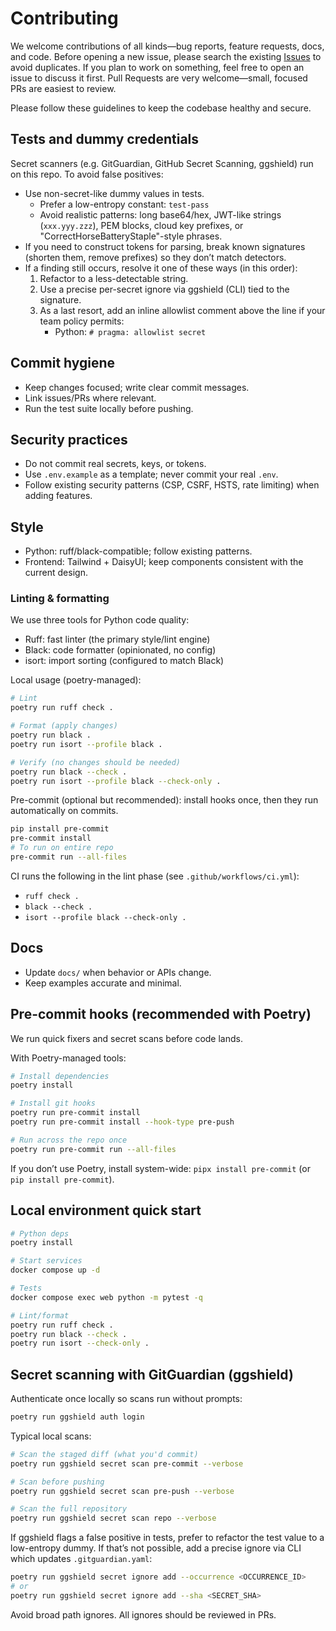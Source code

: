 # Contributing

We welcome contributions of all kinds—bug reports, feature requests, docs, and code. Before opening a new issue, please search the existing [Issues](https://github.com/eatyourpeas/census/issues) to avoid duplicates. If you plan to work on something, feel free to open an issue to discuss it first. Pull Requests are very welcome—small, focused PRs are easiest to review.

Please follow these guidelines to keep the codebase healthy and secure.

## Tests and dummy credentials

Secret scanners (e.g. GitGuardian, GitHub Secret Scanning, ggshield) run on this repo. To avoid false positives:

- Use non-secret-like dummy values in tests.
  - Prefer a low-entropy constant: `test-pass`
  - Avoid realistic patterns: long base64/hex, JWT-like strings (`xxx.yyy.zzz`), PEM blocks, cloud key prefixes, or "CorrectHorseBatteryStaple"-style phrases.
- If you need to construct tokens for parsing, break known signatures (shorten them, remove prefixes) so they don’t match detectors.
- If a finding still occurs, resolve it one of these ways (in this order):
  1. Refactor to a less-detectable string.
  2. Use a precise per-secret ignore via ggshield (CLI) tied to the signature.
  3. As a last resort, add an inline allowlist comment above the line if your team policy permits:
     - Python: `# pragma: allowlist secret`

## Commit hygiene

- Keep changes focused; write clear commit messages.
- Link issues/PRs where relevant.
- Run the test suite locally before pushing.

## Security practices

- Do not commit real secrets, keys, or tokens.
- Use `.env.example` as a template; never commit your real `.env`.
- Follow existing security patterns (CSP, CSRF, HSTS, rate limiting) when adding features.

## Style

- Python: ruff/black-compatible; follow existing patterns.
- Frontend: Tailwind + DaisyUI; keep components consistent with the current design.

### Linting & formatting

We use three tools for Python code quality:

- Ruff: fast linter (the primary style/lint engine)
- Black: code formatter (opinionated, no config)
- isort: import sorting (configured to match Black)

Local usage (poetry-managed):

```sh
# Lint
poetry run ruff check .

# Format (apply changes)
poetry run black .
poetry run isort --profile black .

# Verify (no changes should be needed)
poetry run black --check .
poetry run isort --profile black --check-only .
```

Pre-commit (optional but recommended): install hooks once, then they run automatically on commits.

```sh
pip install pre-commit
pre-commit install
# To run on entire repo
pre-commit run --all-files
```

CI runs the following in the lint phase (see `.github/workflows/ci.yml`):

- `ruff check .`
- `black --check .`
- `isort --profile black --check-only .`

## Docs

- Update `docs/` when behavior or APIs change.
- Keep examples accurate and minimal.

## Pre-commit hooks (recommended with Poetry)

We run quick fixers and secret scans before code lands.

With Poetry-managed tools:

```sh
# Install dependencies
poetry install

# Install git hooks
poetry run pre-commit install
poetry run pre-commit install --hook-type pre-push

# Run across the repo once
poetry run pre-commit run --all-files
```

If you don’t use Poetry, install system-wide: `pipx install pre-commit` (or `pip install pre-commit`).

## Local environment quick start

```sh
# Python deps
poetry install

# Start services
docker compose up -d

# Tests
docker compose exec web python -m pytest -q

# Lint/format
poetry run ruff check .
poetry run black --check .
poetry run isort --check-only .
```

## Secret scanning with GitGuardian (ggshield)

Authenticate once locally so scans run without prompts:

```sh
poetry run ggshield auth login
```

Typical local scans:

```sh
# Scan the staged diff (what you'd commit)
poetry run ggshield secret scan pre-commit --verbose

# Scan before pushing
poetry run ggshield secret scan pre-push --verbose

# Scan the full repository
poetry run ggshield secret scan repo --verbose
```

If ggshield flags a false positive in tests, prefer to refactor the test value to a low-entropy dummy. If that’s not possible, add a precise ignore via CLI which updates `.gitguardian.yaml`:

```sh
poetry run ggshield secret ignore add --occurrence <OCCURRENCE_ID>
# or
poetry run ggshield secret ignore add --sha <SECRET_SHA>
```

Avoid broad path ignores. All ignores should be reviewed in PRs.
